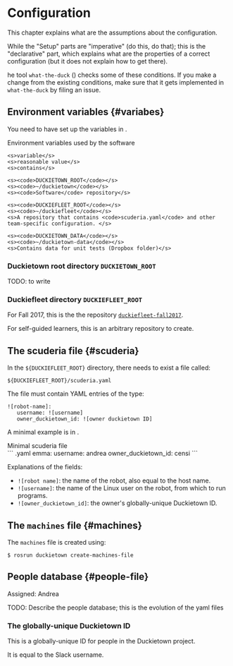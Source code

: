 # Configuration

This chapter explains what are the assumptions about the configuration.

While the "Setup" parts are "imperative" (do this, do that); this is the
"declarative" part, which explains what are the properties of a correct
configuration (but it does not explain how to get there).

he tool `what-the-duck` ([](#what-the-duck)) checks some of these conditions.
If you make a change from the existing conditions, make sure that it gets
implemented in `what-the-duck` by filing an issue.

## Environment variables {#variabes}

You need to have set up the variables in [](#tab:environment-variables).

<col3 figure-id="tab:environment-variables" class='labels-row1'>
    <figcaption>Environment variables used by the software</figcaption>

    <s>variable</s>
    <s>reasonable value</s>
    <s>contains</s>

    <s><code>DUCKIETOWN_ROOT</code></s>
    <s><code>~/duckietown</code></s>
    <s><code>Software</code> repository</s>

    <s><code>DUCKIEFLEET_ROOT</code></s>
    <s><code>~/duckiefleet</code></s>
    <s>A repository that contains <code>scuderia.yaml</code> and other
    team-specific configuration. </s>

    <s><code>DUCKIETOWN_DATA</code></s>
    <s><code>~/duckietown-data</code></s>
    <s>Contains data for unit tests (Dropbox folder)</s>
</col3>

<style>
#tab\:environment-variables {
    font-size: 80%;
}
#tab\:environment-variables td {
    text-align: left;
}
#tab\:environment-variables td:nth-child(3) {
    display: block;
    width: 20em;
}
</style>

### Duckietown root directory `DUCKIETOWN_ROOT`

TODO: to write

### Duckiefleet directory `DUCKIEFLEET_ROOT`

For Fall 2017, this is the the repository [`duckiefleet-fall2017`][duckiefleet-repo].

For self-guided learners, this is an arbitrary repository to create.

[duckiefleet-repo]: https://github.com/duckietown/duckiefleet-fall2017

## The scuderia file {#scuderia}

<!-- do not change the ID "scuderia", it's linked in the code -->

In the <code>&#36;{DUCKIEFLEET_ROOT}</code> directory,
there needs to exist a file called:

    ${DUCKIEFLEET_ROOT}/scuderia.yaml

The file must contain YAML entries of the type:

    ![robot-name]:
       username: ![username]
       owner_duckietown_id: ![owner duckietown ID]

A minimal example is in [](#code:scuderia-minimal).

<div figure-id="code:scuderia-minimal" markdown="1">
<figcaption>Minimal scuderia file</figcaption>
``` .yaml
emma:
  username: andrea
  owner_duckietown_id: censi
```
</div>

Explanations of the fields:

* `![robot name]`: the name of the robot, also equal to the host name.
* `![username]`: the name of the Linux user on the robot, from which to run programs.
* `![owner_duckietown_id]`: the owner's globally-unique Duckietown ID.

## The `machines` file {#machines}

<!-- do not change the ID "machines"; it's linked in the code -->

The `machines` file is created using:

    $ rosrun duckietown create-machines-file

## People database {#people-file}

Assigned: Andrea


TODO: Describe the people database; this is the evolution of the yaml files


### The globally-unique Duckietown ID

This is a globally-unique ID for people in the Duckietown project.

It is equal to the Slack username.
